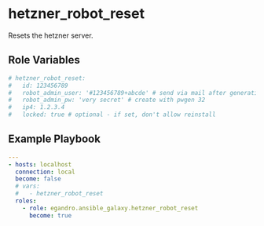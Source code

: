 # hetzner_robot_reset

Resets the hetzner server.

## Role Variables

```yml
# hetzner_robot_reset:
#   id: 123456789
#   robot_admin_user: '#123456789+abcde' # send via mail after generating the admin pw
#   robot_admin_pw: 'very secret' # create with pwgen 32
#   ip4: 1.2.3.4
#   locked: true # optional - if set, don't allow reinstall
```

## Example Playbook

```yml
---
- hosts: localhost
  connection: local
  become: false
  # vars:
  #   - hetzner_robot_reset
  roles:
    - role: egandro.ansible_galaxy.hetzner_robot_reset
      become: true
```
